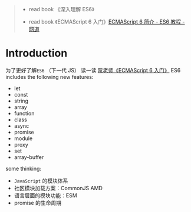 > - read book 《深入理解 ES6》
>
> - read book 《ECMAScript 6 入门》[ECMAScript 6 简介 - ES6 教程 - 网道](https://wangdoc.com/es6/intro.html)

# Introduction

为了更好了解`ES6` （下一代 JS） 读一读 [阮老师《ECMAScript 6 入门》](https://github.com/ruanyf/es6tutorial)
ES6 includes the following new features:

- let
- const
- string
- array
- function
- class
- async
- promise
- module
- proxy
- set
- array-buffer

some thinking:

- `JavaScript` 的模块体系
- 社区模块加载方案：CommonJS AMD
- 语言层面的模块功能：ESM
- promise 的生命周期

